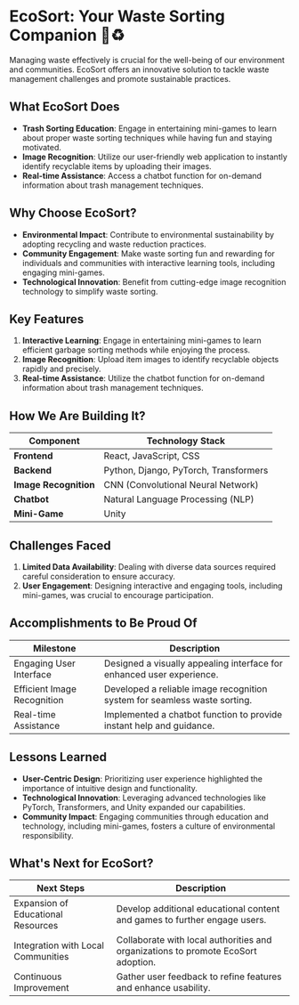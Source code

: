 # EcoSort: Your Waste Sorting Companion 🌱♻️

Managing waste effectively is crucial for the well-being of our environment and communities. EcoSort offers an innovative solution to tackle waste management challenges and promote sustainable practices.

## What EcoSort Does

- **Trash Sorting Education**: Engage in entertaining mini-games to learn about proper waste sorting techniques while having fun and staying motivated.
- **Image Recognition**: Utilize our user-friendly web application to instantly identify recyclable items by uploading their images.
- **Real-time Assistance**: Access a chatbot function for on-demand information about trash management techniques.

## Why Choose EcoSort?

- **Environmental Impact**: Contribute to environmental sustainability by adopting recycling and waste reduction practices.
- **Community Engagement**: Make waste sorting fun and rewarding for individuals and communities with interactive learning tools, including engaging mini-games.
- **Technological Innovation**: Benefit from cutting-edge image recognition technology to simplify waste sorting.

## Key Features

1. **Interactive Learning**: Engage in entertaining mini-games to learn efficient garbage sorting methods while enjoying the process.
2. **Image Recognition**: Upload item images to identify recyclable objects rapidly and precisely.
3. **Real-time Assistance**: Utilize the chatbot function for on-demand information about trash management techniques.

## How We Are Building It?

| Component          | Technology Stack                            |
|-------------------|---------------------------------------------|
| **Frontend**      | React, JavaScript, CSS                     |
| **Backend**       | Python, Django, PyTorch, Transformers      |
| **Image Recognition** | CNN (Convolutional Neural Network)      |
| **Chatbot**       | Natural Language Processing (NLP)          |
| **Mini-Game**     | Unity                                       |
## Challenges Faced

1. **Limited Data Availability**: Dealing with diverse data sources required careful consideration to ensure accuracy.
2. **User Engagement**: Designing interactive and engaging tools, including mini-games, was crucial to encourage participation.

## Accomplishments to Be Proud Of

| Milestone                 | Description                                                 |
|---------------------------|-------------------------------------------------------------|
| Engaging User Interface  | Designed a visually appealing interface for enhanced user experience. |
| Efficient Image Recognition | Developed a reliable image recognition system for seamless waste sorting. |
| Real-time Assistance      | Implemented a chatbot function to provide instant help and guidance. |

## Lessons Learned

- **User-Centric Design**: Prioritizing user experience highlighted the importance of intuitive design and functionality.
- **Technological Innovation**: Leveraging advanced technologies like PyTorch, Transformers, and Unity expanded our capabilities.
- **Community Impact**: Engaging communities through education and technology, including mini-games, fosters a culture of environmental responsibility.

## What's Next for EcoSort?

| Next Steps                    | Description                                                 |
|-------------------------------|-------------------------------------------------------------|
| Expansion of Educational Resources | Develop additional educational content and games to further engage users. |
| Integration with Local Communities | Collaborate with local authorities and organizations to promote EcoSort adoption. |
| Continuous Improvement       | Gather user feedback to refine features and enhance usability. |
